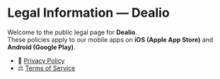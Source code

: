 # Legal Information — Dealio

Welcome to the public legal page for **Dealio**.  
These policies apply to our mobile apps on **iOS (Apple App Store)** and **Android (Google Play)**.

- 📄 [Privacy Policy](privacy-policy)
- ⚖️ [Terms of Service](terms-of-service)
